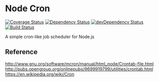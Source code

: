 # Node Cron

[![Coverage Status](https://coveralls.io/repos/github/merencia/node-cron/badge.svg?branch=master)](https://coveralls.io/github/merencia/node-cron?branch=master)
[![Dependency Status](https://david-dm.org/merencia/node-cron.svg)](https://david-dm.org/merencia/node-cron)
[![devDependency Status](https://david-dm.org/merencia/node-cron/dev-status.svg)](https://david-dm.org/merencia/node-cron#info=devDependencies)
[![Build Status](https://travis-ci.org/merencia/node-cron.svg?branch=master)](https://travis-ci.org/merencia/node-cron)

A simple cron-like job scheduler for Node.js

## Reference
http://www.gnu.org/software/mcron/manual/html_node/Crontab-file.html
http://pubs.opengroup.org/onlinepubs/9699919799/utilities/crontab.html
https://en.wikipedia.org/wiki/Cron

